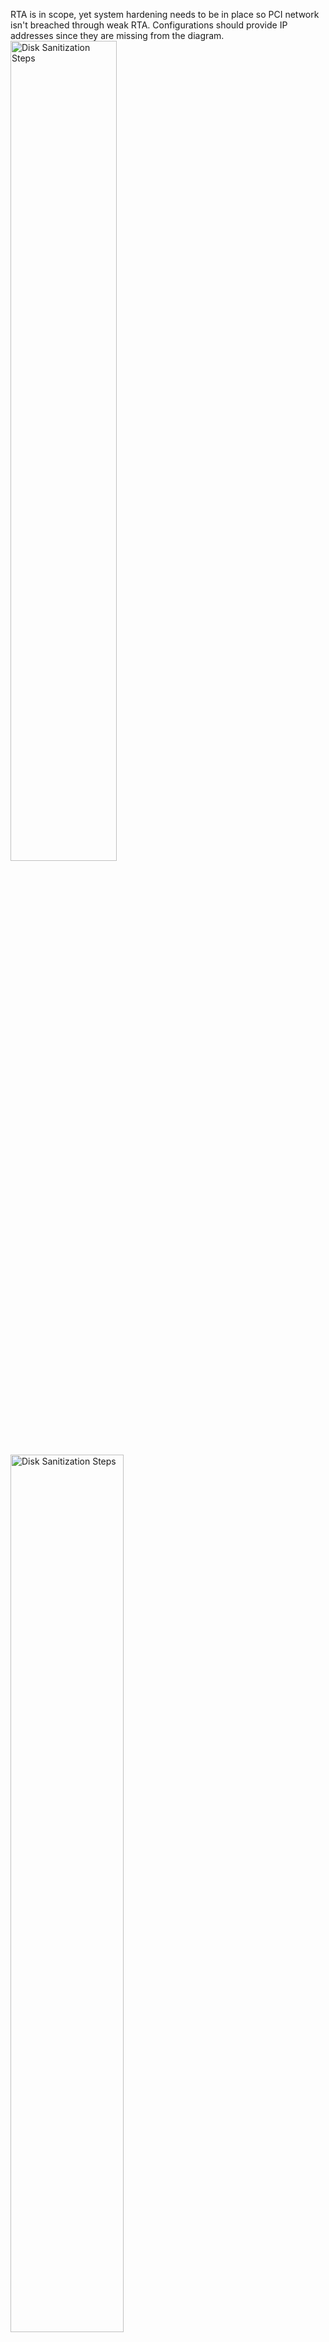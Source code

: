 <h2></h2>

<br />
RTA is in scope, yet system hardening needs to be in place so PCI network isn't breached through weak RTA. Configurations should provide IP addresses since they are missing from the diagram.
<br/>
<img src="https://imgur.com/OORfQ7j.png" height="58%" width="58%" alt="Disk Sanitization Steps"/>
<br />
<img src="https://imgur.com/gMrJoIX.png" height="60%" width="60%" alt="Disk Sanitization Steps"/>

<br />
PCI DSS Requirement 1.2.3: Install perimeter firewalls between all wireless networks and the cardholder data environment, and configure these firewalls to deny or, if traffic is necessary for business purposes, permit only authorized traffic between the wireless environment and the cardholder data environment.
Network Diagram:

<br />

<img src="https://imgur.com/uckLYrt.png" height="60%" width="60%" alt="Disk Sanitization Steps"/>


